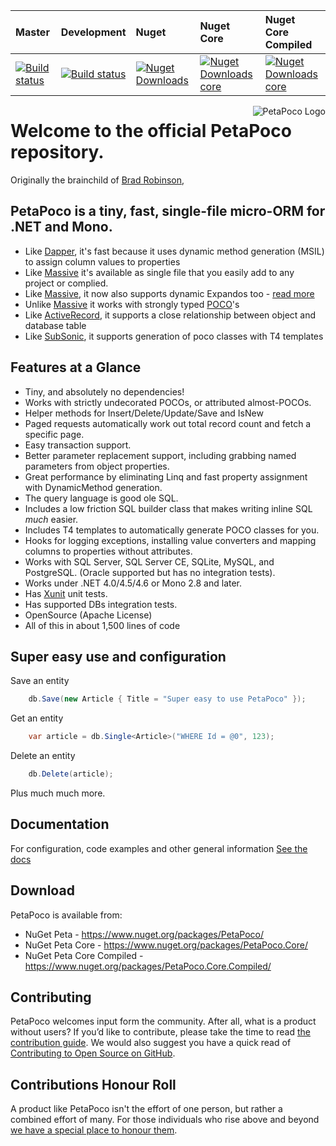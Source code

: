 |Master|Development|Nuget|Nuget Core|Nuget Core Compiled|
|:-----|:----------|:----|:---------|:------------------|
|[![Build status](https://ci.appveyor.com/api/projects/status/1vodaox1reremsvj/branch/master?svg=true)](https://ci.appveyor.com/project/collaboratingplatypus/petapoco/branch/master)|[![Build status](https://ci.appveyor.com/api/projects/status/1vodaox1reremsvj/branch/development?svg=true)](https://ci.appveyor.com/project/collaboratingplatypus/petapoco/branch/development)|[![Nuget Downloads](https://img.shields.io/nuget/dt/PetaPoco.svg)](https://img.shields.io/nuget/dt/PetaPoco.svg)|[![Nuget Downloads core](https://img.shields.io/nuget/dt/PetaPoco.Core.svg)](https://img.shields.io/nuget/dt/PetaPoco.Core.svg)|[![Nuget Downloads core](https://img.shields.io/nuget/dt/PetaPoco.Core.Compiled.svg)](https://img.shields.io/nuget/dt/PetaPoco.Core.Compiled.svg)

<img align="right" alt="PetaPoco Logo" src="https://raw.githubusercontent.com/CollaboratingPlatypus/PetaPoco/master/Media/Logo2/PetaPocoLogo2_256.png">

# Welcome to the official PetaPoco repository.

Originally the brainchild of [Brad Robinson],

## PetaPoco is a tiny, fast, single-file micro-ORM for .NET and Mono.

* Like [Dapper], it's fast because it uses dynamic method generation (MSIL) to assign column values to properties
* Like [Massive] it's available as single file that you easily add to any project or complied.
* Like [Massive], it now also supports dynamic Expandos too - [read more](http://www.toptensoftware.com/blog/posts/104-PetaPoco-Not-So-Poco-or-adding-support-for-dynamic)
* Unlike [Massive] it works with strongly typed [POCO]'s
* Like [ActiveRecord], it supports a close relationship between object and database table
* Like [SubSonic], it supports generation of poco classes with T4 templates

## Features at a Glance

* Tiny, and absolutely no dependencies!
* Works with strictly undecorated POCOs, or attributed almost-POCOs.
* Helper methods for Insert/Delete/Update/Save and IsNew
* Paged requests automatically work out total record count and fetch a specific page.
* Easy transaction support.
* Better parameter replacement support, including grabbing named parameters from object properties.
* Great performance by eliminating Linq and fast property assignment with DynamicMethod generation.
* The query language is good ole SQL.
* Includes a low friction SQL builder class that makes writing inline SQL *much* easier.
* Includes T4 templates to automatically generate POCO classes for you.
* Hooks for logging exceptions, installing value converters and mapping columns to properties without attributes.
* Works with SQL Server, SQL Server CE, SQLite, MySQL, and PostgreSQL. (Oracle supported but has no integration tests).
* Works under .NET 4.0/4.5/4.6 or Mono 2.8 and later.
* Has [Xunit] unit tests.
* Has supported DBs integration tests.
* OpenSource (Apache License)
* All of this in about 1,500 lines of code

## Super easy use and configuration

Save an entity
```c#
    db.Save(new Article { Title = "Super easy to use PetaPoco" });
```

Get an entity
```c#
    var article = db.Single<Article>("WHERE Id = @0", 123);
```

Delete an entity
```c#
    db.Delete(article);
```

Plus much much more.

## Documentation

For configuration, code examples and other general information [See the docs]

## Download

PetaPoco is available from:

* NuGet Peta - <https://www.nuget.org/packages/PetaPoco/>
* NuGet Peta Core - <https://www.nuget.org/packages/PetaPoco.Core/>
* NuGet Peta Core Compiled - <https://www.nuget.org/packages/PetaPoco.Core.Compiled/>

[Brad Robinson]:http://www.toptensoftware.com/
[Massive]:https://github.com/FransBouma/Massive
[Dapper]:https://github.com/StackExchange/dapper-dot-net
[SubSonic]:http://subsonic.github.io/
[ActiveRecord]:http://guides.rubyonrails.org/active_record_basics.html
[POCO]:http://en.wikipedia.org/wiki/Plain_Old_CLR_Object
[CodingHorror]:http://www.subsonicproject.com/docs/CodingHorror
[XUnit]:https://github.com/xunit/xunit
[See the docs]:https://github.com/CollaboratingPlatypus/PetaPoco/wiki
[the contribution guide]:./contributing.md
[Contributing to Open Source on GitHub]:https://guides.github.com/activities/contributing-to-open-source/
[we have a special place to honour them]:./honourRoll.md

## Contributing

PetaPoco welcomes input form the community. After all, what is a product without users? If you’d like to contribute, please take the time to read [the contribution guide]. We would also suggest you have a quick read of [Contributing to Open Source on GitHub].

## Contributions Honour Roll

A product like PetaPoco isn't the effort of one person, but rather a combined effort of many. For those individuals who rise above and beyond [we have a special place to honour them].

